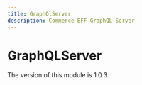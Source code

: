 ```yaml
---
title: GraphQlServer
description: Commerce BFF GraphQL Server
---
```


# GraphQLServer

<InlineAlert slots="text" />
The version of this module is 1.0.3.
